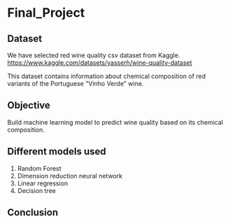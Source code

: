 # Final_Project

## Dataset

We have selected red wine quality csv dataset from Kaggle.   
https://www.kaggle.com/datasets/yasserh/wine-quality-dataset    

This dataset contains information about chemical composition of red variants of the Portuguese "Vinho Verde" wine.   

## Objective  
Build machine learning model to predict wine quality based on its chemical composition.  

## Different models used  
1. Random Forest  
2. Dimension reduction neural network  
3. Linear regression  
4. Decision tree  

## Conclusion  




